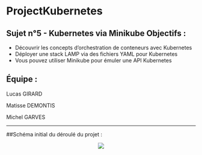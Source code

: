 # ProjectKubernetes
## Sujet n°5 - Kubernetes via Minikube Objectifs :
- Découvrir les concepts d’orchestration de conteneurs avec Kubernetes 
- Déployer une stack LAMP via des fichiers YAML pour Kubernetes 
- Vous pouvez utiliser Minikube pour émuler une API Kubernetes 

## Équipe : 

Lucas GIRARD

Matisse DEMONTIS

Michel GARVES

_________________



##Schéma initial du déroulé du projet :

<div class="pull-right"> 
<center>
<img src="https://i.ibb.co/PtmPh72/diagramme-Kubernetes.png"/>
</center>
</div>
